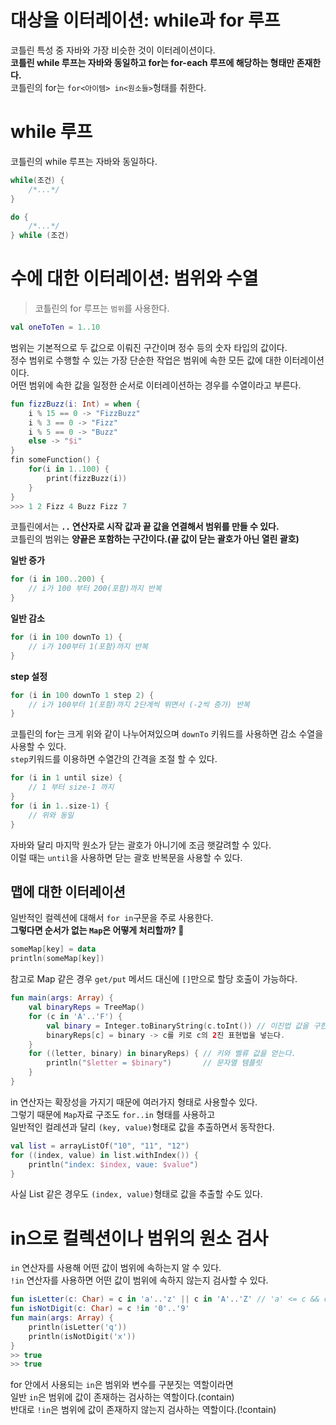 대상을 이터레이션: while과 for 루프
=================================
코틀린 특성 중 자바와 가장 비슷한 것이 이터레이션이다.       
**코틀린 while 루프는 자바와 동일하고 for는 for-each 루프에 해당하는 형태만 존재한다.**          
코틀린의 for는 `for<아이템> in<원소들>`헝태를 취한다.     

# while 루프
코틀린의 while 루프는 자바와 동일하다.   
  
```kt
while(조건) {
    /*...*/
}
```
```kt
do {
    /*...*/
} while (조건)
```

# 수에 대한 이터레이션: 범위와 수열    
> 코틀린의 for 루프는 `범위`를 사용한다.              
   
```kt
val oneToTen = 1..10
```    
범위는 기본적으로 두 값으로 이뤄진 구간이며 정수 등의 숫자 타입의 값이다.       
정수 범위로 수행할 수 있는 가장 단순한 작업은 범위에 속한 모든 값에 대한 이터레이션이다.                
어떤 범위에 속한 값을 일정한 순서로 이터레이션하는 경우를 수열이라고 부른다.                
        
```kt
fun fizzBuzz(i: Int) = when {
    i % 15 == 0 -> "FizzBuzz"
    i % 3 == 0 -> "Fizz"
    i % 5 == 0 -> "Buzz"
    else -> "$i"
}
fin someFunction() {
    for(i in 1..100) {
        print(fizzBuzz(i))
    }
}
>>> 1 2 Fizz 4 Buzz Fizz 7
```
코틀린에서는 **`..` 연산자로 시작 값과 끝 값을 연결해서 범위를 만들 수 있다.**          
코틀린의 범위는 **양끝은 포함하는 구간이다.(끝 값이 닫는 괄호가 아닌 열린 괄호)**       

**일반 증가**
```kt
for (i in 100..200) { 
    // i가 100 부터 200(포함)까지 반복 
}
```
**일반 감소**
```kt
for (i in 100 downTo 1) { 
    // i가 100부터 1(포함)까지 반복 
} 
```  
**step 설정**
```kt
for (i in 100 downTo 1 step 2) { 
    // i가 100부터 1(포함)까지 2단계씩 뛰면서 (-2씩 증가) 반복 
}
```  
코틀린의 for는 크게 위와 같이 나누어져있으며 `downTo` 키워드를 사용하면 감소 수열을 사용할 수 있다.        
`step`키워드를 이용하면 수열간의 간격을 조절 할 수 있다.      
  
```kt
for (i in 1 until size) {
    // 1 부터 size-1 까지  
} 
for (i in 1..size-1) { 
    // 위와 동일 
}
```
자바와 달리 마지막 원소가 닫는 괄호가 아니기에 조금 햇갈려할 수 있다.        
이럴 때는 `until`을 사용하면 닫는 괄호 반복문을 사용할 수 있다.     

## 맵에 대한 이터레이션  
일반적인 컬렉션에 대해서 `for in`구문을 주로 사용한다.     
**그렇다면 순서가 없는 `Map`은 어떻게 처리할까? 🤔**    

```kt
someMap[key] = data
println(someMap[key])
```
참고로 Map 같은 경우 `get/put` 메서드 대신에 `[]`만으로 할당 호출이 가능하다.    
     
```kt
fun main(args: Array) { 
    val binaryReps = TreeMap() 
    for (c in 'A'..'F') { 
        val binary = Integer.toBinaryString(c.toInt()) // 이진법 값을 구한다.   
        binaryReps[c] = binary -> c를 키로 c의 2진 표현법을 넣는다.      
    } 
    for ((letter, binary) in binaryReps) { // 키와 벨류 값을 얻는다.   
        println("$letter = $binary")       // 문자열 템플릿 
    } 
}
```
in 연산자는 확장성을 가지기 때문에 여러가지 형태로 사용할수 있다.    
그렇기 때문에 `Map`자료 구조도 `for..in` 형태를 사용하고            
일반적인 컬레션과 달리 `(key, value)`형태로 값을 추출하면서 동작한다.     

```kt
val list = arrayListOf("10", "11", "12") 
for ((index, value) in list.withIndex()) { 
    println("index: $index, vaue: $value") 
}
```
사실 List 같은 경우도 `(index, value)`형태로 값을 추출할 수도 있다.    
    
# in으로 컬렉션이나 범위의 원소 검사       
`in` 연산자를 사용해 어떤 값이 범위에 속하는지 알 수 있다.        
`!in` 연산자를 사용하면 어떤 값이 범위에 속하지 않는지 검사할 수 있다.      

```kt
fun isLetter(c: Char) = c in 'a'..'z' || c in 'A'..'Z' // 'a' <= c && c <= 'z'로 변환 
fun isNotDigit(c: Char) = c !in '0'..'9' 
fun main(args: Array) { 
    println(isLetter('q')) 
    println(isNotDigit('x')) 
}
>> true
>> true
```
for 안에서 사용되는 `in`은 범위와 변수를 구분짓는 역할이라면          
일반 `in`은 범위에 값이 존재하는 검사하는 역할이다.(contain)          
반대로 `!in`은 범위에 값이 존재하지 않는지 검사하는 역할이다.(!contain)         


















